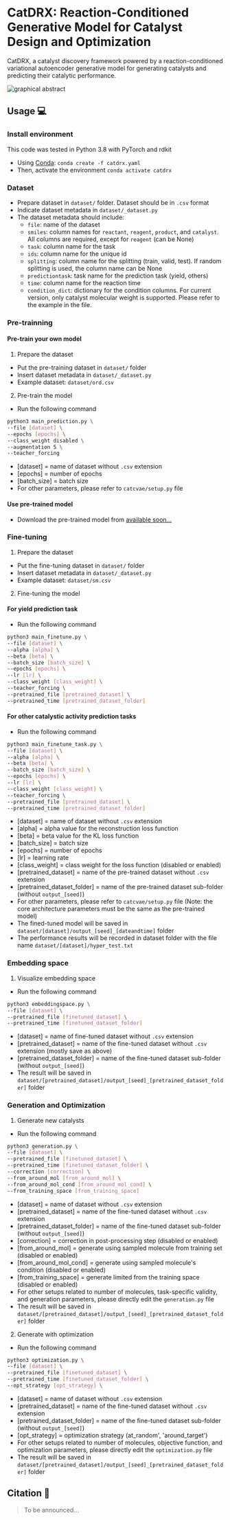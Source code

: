 # CatDRX: Reaction-Conditioned Generative Model for Catalyst Design and Optimization
CatDRX, a catalyst discovery framework powered by a reaction-conditioned variational autoencoder generative model for generating catalysts and predicting their catalytic performance.

![graphical abstract](https://github.com/ohuelab/CatDRX/blob/main/blob/graphicalabstract.png?raw=true)

## Usage 💻

### Install environment 

This code was tested in Python 3.8 with PyTorch and rdkit 
- Using [Conda](https://www.anaconda.com/):
`conda create -f catdrx.yaml`
- Then, activate the environment
`conda activate catdrx`

### Dataset

- Prepare dataset in `dataset/` folder. Dataset should be in `.csv` format
- Indicate dataset metadata in `dataset/_dataset.py`
- The dataset metadata should include:
  - `file`: name of the dataset
  - `smiles`: column names for `reactant`, `reagent`, `product`, and `catalyst`. All columns are required, except for `reagent` (can be None)
  - `task`: column name for the task
  - `ids`: column name for the unique id
  - `splitting`: column name for the splitting (train, valid, test). If random splitting is used, the column name can be None
  - `predictiontask`: task name for the prediction task (yield, others)
  - `time`: column name for the reaction time
  - `condition_dict`: dictionary for the condition columns. For current version, only catalyst molecular weight is supported. Please refer to the example in the file.

### Pre-trainning

#### Pre-train your own model
1. Prepare the dataset
- Put the pre-training dataset in `dataset/` folder
- Insert dataset metadata in `dataset/_dataset.py`
- Example dataset: `dataset/ord.csv`

2. Pre-train the model
- Run the following command
```bash
python3 main_prediction.py \
--file [dataset] \
--epochs [epochs] \
--class_weight disabled \
--augmentation 5 \
--teacher_forcing
```

- [dataset] = name of dataset without `.csv` extension
- [epochs] = number of epochs
- [batch_size] = batch size
- For other parameters, please refer to `catcvae/setup.py` file

#### Use pre-trained model
- Download the pre-trained model from [available soon...]()

### Fine-tuning

1. Prepare the dataset
- Put the fine-tuning dataset in `dataset/` folder
- Insert dataset metadata in `dataset/_dataset.py`
- Example dataset: `dataset/sm.csv`

2. Fine-tuning the model 

#### For yield prediction task
- Run the following command
```bash
python3 main_finetune.py \
--file [dataset] \
--alpha [alpha] \
--beta [beta] \
--batch_size [batch_size] \
--epochs [epochs] \
--lr [lr] \
--class_weight [class_weight] \
--teacher_forcing \
--pretrained_file [pretrained_dataset] \
--pretrained_time [pretrained_dataset_folder]
```

#### For other catalystic activity prediction tasks
- Run the following command
```bash
python3 main_finetune_task.py \
--file [dataset] \
--alpha [alpha] \
--beta [beta] \
--batch_size [batch_size] \
--epochs [epochs] \
--lr [lr] \
--class_weight [class_weight] \
--teacher_forcing \
--pretrained_file [pretrained_dataset] \
--pretrained_time [pretrained_dataset_folder]
```
- [dataset] = name of dataset without `.csv` extension
- [alpha] = alpha value for the reconstruction loss function
- [beta] = beta value for the KL loss function
- [batch_size] = batch size
- [epochs] = number of epochs
- [lr] = learning rate
- [class_weight] = class weight for the loss function (disabled or enabled)
- [pretrained_dataset] = name of the pre-trained dataset without `.csv` extension
- [pretrained_dataset_folder] = name of the pre-trained dataset sub-folder (without `output_[seed]`)
- For other parameters, please refer to `catcvae/setup.py` file (Note: the core architecture parameters must be the same as the pre-trained model)
- The fined-tuned model will be saved in `dataset/[dataset]/output_[seed]_[dateandtime]` folder
- The performance results will be recorded in dataset folder with the file name `dataset/[dataset]/hyper_test.txt`

### Embedding space

1. Visualize embedding space
- Run the following command
```bash
python3 embeddingspace.py \
--file [dataset] \
--pretrained_file [finetuned_dataset] \
--pretrained_time [finetuned_dataset_folder]
```
- [dataset] = name of fine-tuned dataset without `.csv` extension
- [pretrained_dataset] = name of the fine-tuned dataset without `.csv` extension (mostly save as above)
- [pretrained_dataset_folder] = name of the fine-tuned dataset sub-folder (without `output_[seed]`)
- The result will be saved in `dataset/[pretrained_dataset]/output_[seed]_[pretrained_dataset_folder]` folder

### Generation and Optimization

1. Generate new catalysts
- Run the following command
```bash
python3 generation.py \
--file [dataset] \
--pretrained_file [finetuned_dataset] \
--pretrained_time [finetuned_dataset_folder] \
--correction [correction] \
--from_around_mol [from_around_mol] \
--from_around_mol_cond [from_around_mol_cond] \
--from_training_space [from_training_space] 
```
- [dataset] = name of dataset without `.csv` extension
- [pretrained_dataset] = name of the fine-tuned dataset without `.csv` extension
- [pretrained_dataset_folder] = name of the fine-tuned dataset sub-folder (without `output_[seed]`)
- [correction] = correction in post-processing step (disabled or enabled)
- [from_around_mol] = generate using sampled molecule from training set (disabled or enabled)
- [from_around_mol_cond] = generate using sampled molecule's condition (disabled or enabled)
- [from_training_space] = generate limited from the training space (disabled or enabled)
- For other setups related to number of molecules, task-specific validity, and generation parameters, please directly edit the `generation.py` file
- The result will be saved in `dataset/[pretrained_dataset]/output_[seed]_[pretrained_dataset_folder]` folder

2. Generate with optimization
- Run the following command
```bash
python3 optimization.py \
--file [dataset] \
--pretrained_file [finetuned_dataset] \
--pretrained_time [finetuned_dataset_folder] \
--opt_strategy [opt_strategy] \
```
- [dataset] = name of dataset without `.csv` extension
- [pretrained_dataset] = name of the fine-tuned dataset without `.csv` extension
- [pretrained_dataset_folder] = name of the fine-tuned dataset sub-folder (without `output_[seed]`)
- [opt_strategy] = optimization strategy (at_random', 'around_target')
- For other setups related to number of molecules, objective function, and optimization parameters, please directly edit the `optimization.py` file
- The result will be saved in `dataset/[pretrained_dataset]/output_[seed]_[pretrained_dataset_folder]` folder

## Citation 📃
> To be announced...